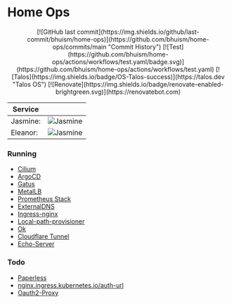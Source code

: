 # Home Ops

<div align="center">
[![GitHub last commit](https://img.shields.io/github/last-commit/bhuism/home-ops)](https://github.com/bhuism/home-ops/commits/main "Commit History")
[![Test](https://github.com/bhuism/home-ops/actions/workflows/test.yaml/badge.svg)](https://github.com/bhuism/home-ops/actions/workflows/test.yaml)
[![Talos](https://img.shields.io/badge/OS-Talos-success)](https://talos.dev "Talos OS")
[![Renovate](https://img.shields.io/badge/renovate-enabled-brightgreen.svg)](https://renovatebot.com)
</div>

Service|| 
---------|-|
Jasmine: |  ![Jasmine](https://shields.io/uptimerobot/status/m794488019-0bd05c1abe3b5c8b6b95d190)
Eleanor: |  ![Jasmine](https://shields.io/uptimerobot/status/m794488049-f2b30350c7ad3e2ff4bc3c94)

### Running

* [Cilium](https://cilium.io/)
* [ArgoCD](https://argo-cd.readthedocs.io/)
* [Gatus](https://gatus.io/)
* [MetalLB](https://metallb.universe.tf/)
* [Prometheus Stack](https://github.com/prometheus-community/helm-charts/tree/main/charts/kube-prometheus-stack)
* [ExternalDNS](https://github.com/kubernetes-sigs/external-dns)
* [Ingress-nginx](https://github.com/kubernetes/ingress-nginx)
* [Local-path-provisioner](https://github.com/rancher/local-path-provisioner)
* [Ok](https://github.com/bhuism/ok)
* [Cloudflare Tunnel](https://github.com/cloudflare/helm-charts/tree/main/charts/cloudflare-tunnel)
* [Echo-Server](https://ealenn.github.io/Echo-Server/)

### Todo

* [Paperless](https://github.com/paperless-ngx/paperless-ngx)
* [nginx.ingress.kubernetes.io/auth-url](https://github.com/kubernetes/ingress-nginx/blob/main/docs/user-guide/nginx-configuration/annotations.md#external-authentication)
* [Oauth2-Proxy](https://oauth2-proxy.github.io/oauth2-proxy)
